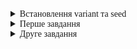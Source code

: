 <span style="font-family:Cascadia code; font-weight:250">

<details>
    <summary>Встановлення variant та seed</summary>

```R
get_percentage <- function(group, student_position) {
  set.seed(group * 25 + student_position)
  round(runif(1, min = group + 5, max = 25 - group)) / 100
}
```

</details>

<details>
    <summary>Перше завдання</summary>

## Зчитування з файлу
```R
collage_dataset <- read.csv("e:\\Programming\\R\\RLabs\\RFirstLab\\College.csv", header = TRUE)
```

## Зміна даних за варіантом

Для зміни даних за варіантом використовується функція `remove`:

```R
remove <- function(dataset, percentage) {
  dataset[-get_indexes(dataset, percentage), ]
}
```

Функція `get_indexes` генерує набір випадкових індексів, у діапазоні від 1 до довжини датасету.

```R
get_indexes <- function(dataset, percentage) {
  sample(seq(from = 1, to = length(dataset[, 1])),
         round(length(dataset[, 1]) * percentage))
}
```
## Переглянути за допомогою функції `fix` інформацію про датасет

```R
fix(collage_dataset_varianted)
```

**Результат:**
![Функція fix на зміненому згідно варіанту датасеті](Results/fix_dataset.png)

## Забрати колонку з назвами закладів
```R
collages_without_names <- collage_dataset_varianted[, -1]
```

Для того, щоб у функції pairs можна було передати увесь датасет, замінимо значення `Yes`, `No` на 1 та 0 відповідно.

```R
collages_without_names$Private <-
  ifelse(collages_without_names$Private == "Yes", 1, 0)
```

**Результат**

![Датасет зі зміненими значеннями](Results/fix-changed-dataset.png)


## Використання функцій `summary` та `pairs`.

### `Summary`:
```
    Private            Apps           Accept            Enroll      
 Min.   :0.0000   Min.   :  100   Min.   :   90.0   Min.   :  35.0
 1st Qu.:0.0000   1st Qu.:  786   1st Qu.:  611.5   1st Qu.: 243.5  
 Median :1.0000   Median : 1557   Median : 1110.0   Median : 434.0
 Mean   :0.7245   Mean   : 3024   Mean   : 2035.9   Mean   : 792.0
 3rd Qu.:1.0000   3rd Qu.: 3712   3rd Qu.: 2459.5   3rd Qu.: 910.5
 Max.   :1.0000   Max.   :48094   Max.   :26330.0   Max.   :6392.0
   Top10perc       Top25perc       F.Undergrad     P.Undergrad
 Min.   : 1.00   Min.   :  9.00   Min.   :  199   Min.   :    1.0  
 1st Qu.:15.00   1st Qu.: 41.00   1st Qu.:  981   1st Qu.:   98.0
 Median :23.00   Median : 54.00   Median : 1715   Median :  370.0
 Mean   :27.49   Mean   : 55.64   Mean   : 3741   Mean   :  861.8
 3rd Qu.:35.00   3rd Qu.: 68.00   3rd Qu.: 4228   3rd Qu.:  976.0
 Max.   :96.00   Max.   :100.00   Max.   :31643   Max.   :21836.0  
    Outstate       Room.Board       Books           Personal
 Min.   : 2340   Min.   :1780   Min.   :  96.0   Min.   : 250.0
 1st Qu.: 7290   1st Qu.:3600   1st Qu.: 470.0   1st Qu.: 877.5
 Median : 9900   Median :4200   Median : 500.0   Median :1200.0
 Mean   :10384   Mean   :4357   Mean   : 548.8   Mean   :1337.7  
 3rd Qu.:12761   3rd Qu.:5032   3rd Qu.: 600.0   3rd Qu.:1660.0
 Max.   :21700   Max.   :8124   Max.   :2000.0   Max.   :6800.0
      PhD            Terminal       S.F.Ratio      perc.alumni
 Min.   : 10.00   Min.   : 24.0   Min.   : 2.90   Min.   : 0.00
 1st Qu.: 62.00   1st Qu.: 71.0   1st Qu.:11.50   1st Qu.:13.00
 Median : 75.00   Median : 82.0   Median :13.60   Median :21.00  
 Mean   : 72.74   Mean   : 79.7   Mean   :14.13   Mean   :22.58
 3rd Qu.: 85.00   3rd Qu.: 92.0   3rd Qu.:16.50   3rd Qu.:31.00
 Max.   :100.00   Max.   :100.0   Max.   :39.80   Max.   :64.00
     Expend        Grad.Rate
 Min.   : 3186   Min.   : 10.00
 1st Qu.: 6738   1st Qu.: 54.00
 Median : 8354   Median : 66.00  
 Mean   : 9671   Mean   : 65.79
 3rd Qu.:10816   3rd Qu.: 78.00
 Max.   :56233   Max.   :118.00
```
### `Pairs`:
![Графік pairs](Results/pairs-results.png)

Побудуємо графік довільних трьох стовпців даних.
```R
pairs(data.frame(collages_without_names$Accept,
                 collages_without_names$Top25perc,
                 collages_without_names$PhD))
```
Розглянемо результати.
![Графік pairs для трьох колонок](Results/threecolumns-pairs.png)

## Побудова діаграми Outstate vs Private
```R
plot(collages_without_names$Outstate, collages_without_names$Private)
```
```R
plot(collages_without_names[c("Outstate", "Private")])
```
![Alt text](Results/Outstake-private-plot.png)

> З рисунку можна зробити висновок, що більшість приватних шкіл знаходяться за межами штату.

## Створення якісного показника Elite
```R
elite <- rep(FALSE, nrow(collages_without_names))
elite[collages_without_names$Top10perc > 50] <- TRUE
elite <- as.logical(elite)
collages_without_names <- data.frame(collages_without_names, elite)
```
**Для чого останні дві команди?**
> Для додавання колонки `elite` до датафрейму. При об'єднанні цих стрічок коду в одну, назва колонки перетвориться з `elite` на `as.logical(elite)`.


**Чи багато таких університетів?**
```R
print(length(which(elite)))
print(sum(elite == FALSE, na.rm = TRUE))
```
> [1] 72 </br>
[1] 643

**Побудувати діаграму Outstate vs Elite**
```R
plot(elite, collages_without_names$Outstate)
```

![Графік відношення outstate до elite](Results/Outstate-elite-plot.png)
>З графіку можна зробити висново, що більшість елітних шкіл знаходяться в штаті.
</details>

<details>

<summary>Друге завдання</summary>

## Додати бібліотеку MASS
```R
library(MASS)
```

## Обрізати датафрейм за допомогою `sample`

```R
boston_varianted <- remove(Boston, percentage)
```

## Дати відповіді на запитання:

**Скільки рядків та стовпців міститься у датафреймі**

```R
print(nrow(Boston))
print(ncol(Boston))
print(nrow(boston_varianted))
```

> [Кількість рядків] 506 </br>
[Кількість стовпців] 14 </br>
[Кількість модифікованих рядків] 466


**Скільки кварталів межують з річкою Charles**

```R
print(sum(boston_varianted$chas == 1))
```

> 34

**Обчисліть медіану для відношення учні-вчителі для міста загалом**

```R
print(median(boston_varianted$ptratio))
```

>19.1

**Які вквартали мають найбільше та найменше значення відношення учні-вчителі**

```R
print(which(boston_varianted$ptratio == min(boston_varianted$ptratio)))
print(which(boston_varianted$ptratio == max(boston_varianted$ptratio)))
```

> 183 184 185 (12.60) </br>
330 (22.00)

**В яких кварталах в середньому є:**

<details>
    <summary>більше 7 кімнат в помешкані</summary>

```R
print(which(boston_varianted$rm > 7))
```
>[1]   3   5  40  61  83  84  92  93  94 152 153 154 157 169 171 175 177 180 182</br>
[20] 183 184 185 187 189 190 208 209 210 213 214 218 233 236 237 238 240 241 242</br>
[39] 243 244 246 247 252 255 259 260 261 262 269 277 282 284 318 339 344 349 419</br>
[58] 445</br>

</details>

<details>
    <summary>більше 8 кімнат в помешкані</summary>

```R
print(which(boston_varianted$rm > 8))
```

>[1]  92 154 190 208 214 233 237 242 339

</details>

<details>
    <summary>більше 4, але менше 7 кімнат в помешкані</summary>

```R
print(which(boston_varianted$rm > 4 & boston_varianted$rm < 7))
```

>[1]   1   2   4   6   7   8   9  10  11  12  13  14  15  16  17  18  19  20</br>
 [19]  21  22  23  24  25  26  27  28  29  30  31  32  33  34  35  36  37  38</br>
 [37]  39  41  42  43  44  45  46  47  48  49  50  51  52  53  54  55  56  57</br>
 [55]  58  59  60  62  63  64  65  66  67  68  69  70  71  72  73  74  75  76</br>
 [73]  77  78  79  80  81  82  85  86  87  88  89  90  91  95  96  97  98  99</br>
 [91] 100 101 102 103 104 105 106 107 108 109 110 111 112 113 114 115 116 117</br>
[109] 118 119 120 121 122 123 124 125 126 127 128 129 130 131 132 133 134 135</br>
[127] 136 137 138 139 140 141 142 143 144 145 146 147 148 149 150 151 155 156</br>
[145] 158 159 160 161 162 163 164 165 166 167 168 170 172 173 174 176 178 179</br>
[163] 181 186 188 191 192 193 194 195 196 197 198 199 200 201 202 203 204 205</br>
[181] 206 207 211 212 215 216 217 219 220 221 222 223 224 225 226 227 228 229</br>
[199] 230 231 232 234 235 239 245 248 249 250 251 253 254 256 257 258 263 264</br>
[217] 265 266 267 268 270 271 272 273 274 275 276 278 279 280 281 283 285 286</br>
[235] 287 288 289 290 291 292 293 294 295 296 297 298 299 300 301 302 303 304</br>
[253] 305 306 307 308 309 310 311 312 313 314 315 316 317 319 320 321 322 323</br>
[271] 324 325 326 327 328 329 330 331 332 333 334 335 336 337 338 341 342 343</br>
[289] 345 346 347 348 350 351 352 353 354 355 356 357 358 359 360 361 362 363</br>
[307] 364 365 366 367 368 369 370 371 372 373 374 375 376 377 378 379 380 381</br>
[325] 382 383 384 385 386 387 388 389 390 391 392 393 394 395 396 397 398 399</br>
[343] 400 401 402 403 404 405 406 407 408 409 410 411 412 413 414 415 416 417</br>
[361] 418 420 421 422 423 424 425 426 427 428 429 430 431 432 433 434 435 436</br>
[379] 437 438 439 440 441 442 443 444 446 447 448 449 450 451 452 453 454 455</br>
[397] 456 457 458 459 460 461 462 463 464 465 466</br>

</details>
</span>